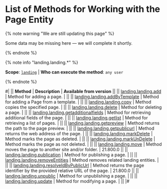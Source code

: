 # List of Methods for Working with the Page Entity

{% note warning "We are still updating this page" %}

Some data may be missing here — we will complete it shortly.

{% endnote %}

{% note info "landing.landing.*" %}

**Scope**: [`landing`](../../../scopes/permissions.md) | **Who can execute the method**: `any user`

{% endnote %}

#|
|| **Method** | **Description** | **Available from version** ||
|| [landing.landing.add](./landing-landing-add.md) | Method for adding a page. | ||
|| [landing.landing.addByTemplate](./landing-landing-add-by-template.md) | Method for adding a Page from a template. | ||
|| [landing.landing.copy](./landing-landing-copy.md) | Method copies the specified page. | ||
|| [landing.landing.delete](./landing-landing-delete.md) | Method for deleting a page. | ||
|| [landing.landing.getadditionalfields](./landing-landing-get-additional-fields.md) | Method for retrieving additional fields of the page. | ||
|| [landing.landing.getlist](./landing-landing-get-list.md) | Method for retrieving a list of pages. | ||
|| [landing.landing.getpreview](./landing-landing-get-preview.md) | Method returns the path to the page preview. | ||
|| [landing.landing.getpublicurl](./landing-landing-get-public-url.md) | Method returns the web address of the page. | ||
|| [landing.landing.markDelete](./landing-landing-mark-delete.md) | Method marks the page as deleted. | ||
|| [landing.landing.markUnDelete](./landing-landing-mark-undelete.md) | Method marks the page as not deleted. | ||
|| [landing.landing.move](./landing-landing-move.md) | Method moves the page to another site and/or folder. | 21.800.0 ||
|| [landing.landing.publication](./landing-landing-publication.md) | Method for publishing a page. | ||
|| [landing.landing.removeEntities](./landing-landing-remove-entities.md) | Method removes related landing entities. | ||
|| [landing.landing.resolveIdByPublicUrl](./landing-landing-resolve-id-by-public-url.md) | Method returns the page identifier by the provided relative URL of the page. | 21.800.0 ||
|| [landing.landing.unpublic](./landing-landing-unpublic.md) | Method for unpublishing a page. | ||
|| [landing.landing.update](./landing-landing-update.md) | Method for modifying a page. | ||
|#